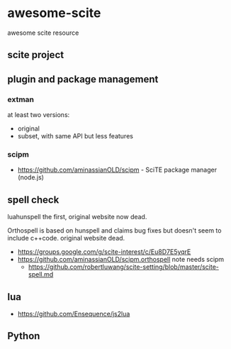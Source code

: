 # awesome-scite

awesome scite resource

## scite project

## plugin and package management

### extman

at least two versions:

  * original
  * subset, with same API but less features

### scipm

  * https://github.com/aminassianOLD/scipm - SciTE package manager (node.js)

## spell check

luahunspell the first, original website now dead.

Orthospell is based on hunspell and claims bug fixes but doesn't seem to include c++code. original website dead.

  * https://groups.google.com/g/scite-interest/c/Eu8D7E5yqrE
  * https://github.com/aminassianOLD/scipm.orthospell note needs scipm
      * https://github.com/robertluwang/scite-setting/blob/master/scite-spell.md

## lua

  * https://github.com/Ensequence/js2lua

## Python

